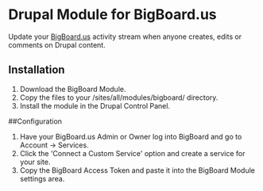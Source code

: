 Drupal Module for BigBoard.us
======================

Update your [BigBoard.us](http://bigboard.us) activity stream when anyone creates, edits or comments on Drupal content.

## Installation

1. Download the BigBoard Module.
2. Copy the files to your /sites/all/modules/bigboard/ directory.
3. Install the module in the Drupal Control Panel.

##Configuration
1. Have your BigBoard.us Admin or Owner log into BigBoard and go to Account -> Services.
2. Click the 'Connect a Custom Service' option and create a service for your site.
3. Copy the BigBoard Access Token and paste it into the BigBoard Module settings area.